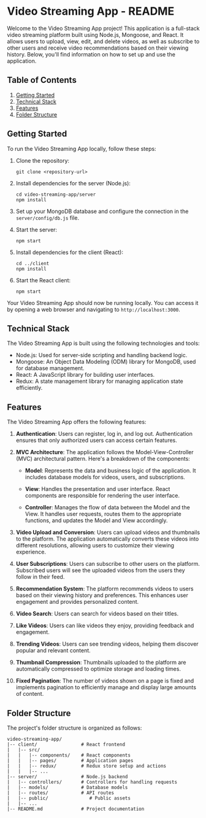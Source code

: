 # Video Streaming App - README

Welcome to the Video Streaming App project! This application is a full-stack video streaming platform built using Node.js, Mongoose, and React. It allows users to upload, view, edit, and delete videos, as well as subscribe to other users and receive video recommendations based on their viewing history. Below, you'll find information on how to set up and use the application.

## Table of Contents
1. [Getting Started](#getting-started)
2. [Technical Stack](#technical-stack)
3. [Features](#features)
4. [Folder Structure](#folder-structure)

## Getting Started

To run the Video Streaming App locally, follow these steps:

1. Clone the repository:
   ```
   git clone <repository-url>
   ```

2. Install dependencies for the server (Node.js):
   ```
   cd video-streaming-app/server
   npm install
   ```

3. Set up your MongoDB database and configure the connection in the `server/config/db.js` file.

4. Start the server:
   ```
   npm start
   ```

5. Install dependencies for the client (React):
   ```
   cd ../client
   npm install
   ```

6. Start the React client:
   ```
   npm start
   ```

Your Video Streaming App should now be running locally. You can access it by opening a web browser and navigating to `http://localhost:3000`.

## Technical Stack

The Video Streaming App is built using the following technologies and tools:

- Node.js: Used for server-side scripting and handling backend logic.
- Mongoose: An Object Data Modeling (ODM) library for MongoDB, used for database management.
- React: A JavaScript library for building user interfaces.
- Redux: A state management library for managing application state efficiently.

## Features

The Video Streaming App offers the following features:

1. **Authentication**: Users can register, log in, and log out. Authentication ensures that only authorized users can access certain features.

2. **MVC Architecture**: The application follows the Model-View-Controller (MVC) architectural pattern. Here's a breakdown of the components:

    - **Model**: Represents the data and business logic of the application. It includes database models for videos, users, and subscriptions.

    - **View**: Handles the presentation and user interface. React components are responsible for rendering the user interface.

    - **Controller**: Manages the flow of data between the Model and the View. It handles user requests, routes them to the appropriate functions, and updates the Model and View accordingly.

3. **Video Upload and Conversion**: Users can upload videos and thumbnails to the platform. The application automatically converts these videos into different resolutions, allowing users to customize their viewing experience.

4. **User Subscriptions**: Users can subscribe to other users on the platform. Subscribed users will see the uploaded videos from the users they follow in their feed.

5. **Recommendation System**: The platform recommends videos to users based on their viewing history and preferences. This enhances user engagement and provides personalized content.

6. **Video Search**: Users can search for videos based on their titles.

7. **Like Videos**: Users can like videos they enjoy, providing feedback and engagement.

8. **Trending Videos**: Users can see trending videos, helping them discover popular and relevant content.

9. **Thumbnail Compression**: Thumbnails uploaded to the platform are automatically compressed to optimize storage and loading times.

10. **Fixed Pagination**: The number of videos shown on a page is fixed and implements pagination to efficiently manage and display large amounts of content.

## Folder Structure

The project's folder structure is organized as follows:

```
video-streaming-app/
|-- client/                # React frontend
|   |-- src/
|   |   |-- components/    # React components
|   |   |-- pages/         # Application pages
|   |   |-- redux/         # Redux store setup and actions
|   |   |-- ...
|-- server/                # Node.js backend
|   |-- controllers/       # Controllers for handling requests
|   |-- models/            # Database models
|   |-- routes/            # API routes
|   |-- public/               # Public assets
|   |-- ...
|-- README.md              # Project documentation
```
